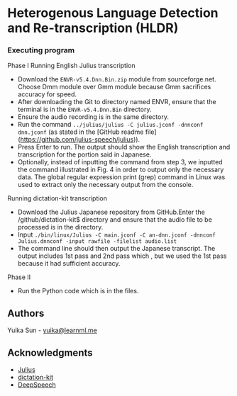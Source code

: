 # Heterogenous Language Detection and Re-transcription (HLDR)

### Executing program
Phase I
Running English Julius transcription
* Download the ```ENVR-v5.4.Dnn.Bin.zip``` module from sourceforge.net. Choose Dmm module over Gmm module because Gmm sacrifices accuracy for speed. 
* After downloading the Git to directory named ENVR, ensure that the terminal is in the ```ENVR-v5.4.Dnn.Bin``` directory. 
* Ensure the audio recording is in the same directory. 
* Run the command ```../julius/julius -C julius.jconf -dnnconf dnn.jconf``` (as stated in the [GitHub readme file] (https://github.com/julius-speech/julius)).
* Press Enter to run.  The output should show the English transcription and transcription for the portion said in Japanese.
* Optionally, instead of inputting the command from step 3, we inputted the command illustrated in Fig. 4 in order to output only the necessary data. The global regular expression print (grep) command in Linux was used to extract only the necessary output from the console.

Running dictation-kit transcription
* Download the Julius Japanese repository from GitHub.Enter the /github/dictation-kit$ directory and ensure that the audio file to be processed is in the directory. 
* Input ```./bin/linux/Julius -C main.jconf -C an-dnn.jconf -dnnconf Julius.dnnconf -input rawfile -filelist audio.list```
* The command line should then output the Japanese transcript. The output includes 1st pass and 2nd pass which , but we used the 1st pass because it had sufficient accuracy.  

Phase II
* Run the Python code which is in the files.
  
## Authors

Yuika Sun - yuika@learnml.me 

## Acknowledgments
* [Julius](https://github.com/julius-speech/julius)
* [dictation-kit](https://github.com/julius-speech/dictation-kit)
* [DeepSpeech](https://github.com/mozilla/DeepSpeech)
